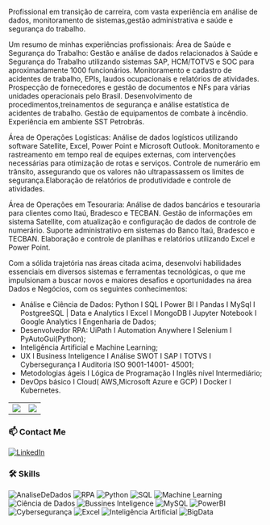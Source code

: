 Profissional em transição de carreira, com vasta experiência em análise de dados, monitoramento de sistemas,gestão administrativa e saúde e segurança do trabalho. 

Um resumo de minhas experiências profissionais:
Área de Saúde e Segurança do Trabalho:
Gestão e análise de dados relacionados à Saúde e Segurança do Trabalho utilizando sistemas SAP, HCM/TOTVS e SOC para aproximadamente 1000 funcionários.
Monitoramento e cadastro de acidentes de trabalho, EPIs, laudos ocupacionais e relatórios de atividades.
Prospecção de fornecedores e gestão de documentos e NFs para várias unidades operacionais pelo Brasil. 
Desenvolvimento de procedimentos,treinamentos de segurança e análise estatística de acidentes de trabalho.
Gestão de equipamentos de combate à incêndio.
Experiência em ambiente SST Petrobrás. 

Área de Operações Logísticas:
Análise de dados logísticos utilizando software Satellite, Excel, Power Point e Microsoft Outlook.
Monitoramento e rastreamento em tempo real de equipes externas, com intervenções necessárias para otimização de rotas e serviços.
Controle de numerário em trânsito, assegurando que os valores não ultrapassassem os limites de segurança.Elaboração de relatórios de produtividade e controle de atividades.

Área de Operações em Tesouraria:
Análise de dados bancários e tesouraria para clientes como Itaú, Bradesco e TECBAN.
Gestão de informações em sistema Satellite, com atualização e configuração de dados de controle de numerário.
Suporte administrativo em sistemas do Banco Itaú, Bradesco e TECBAN.
Elaboração e controle de planilhas e relatórios utilizando Excel e Power Point.

Com a sólida trajetória nas áreas citada acima, desenvolvi habilidades essenciais em diversos sistemas e ferramentas tecnológicas, o que me impulsionam a buscar novos e maiores desafios e oportunidades na área Dados e Negócios, com os seguintes conhecimentos:
- Análise e Ciência de Dados: Python I SQL I Power BI I Pandas I MySql I PostgreeSQL | Data e Analytics I Excel I MongoDB I Jupyter Notebook I Google Analytics I Engenharia de Dados;
- Desenvolvedor RPA: UiPath I Automation Anywhere I Selenium I PyAutoGui(Python);
- Inteligência Artificial e Machine Learning;
- UX I Business Inteligence I Análise SWOT I SAP I TOTVS I Cybersegurança I Auditoria ISO 9001-14001- 45001;
- Metodologias ágeis I Lógica de Programação I Inglês nível Intermediário;
- DevOps básico I Cloud( AWS,Microsoft Azure e GCP) I Docker I Kubernetes.

<table>
  <tr style="border: none;">
    <td style="border: none;">
      <picture>
        <source
    srcset="https://github-readme-stats.vercel.app/api?username=Daniel010203&show_icons=true&theme=dark&title_color=C00502&icon_color=C00182"
          media="(prefers-color-scheme: dark)"
        />
        <source
          srcset="https://github-readme-stats.vercel.app/api?username=Daniel010203&show_icons=true&title_color=F00102&icon_color=C00182"
          media="(prefers-color-scheme: light), (prefers-color-scheme: no-preference)"
        />
        <img src="https://github-readme-stats.vercel.app/api?username=Daniel010203&show_icons=true&title_color=C20102&icon_color=C40702" />
      </picture>
    </td>
    <td style="border: none;">
      <picture>
        <source
          srcset="https://github-readme-stats.vercel.app/api/top-langs/?username=Daniel010203&layout=compact&theme=dark&title_color=C20192"
          media="(prefers-color-scheme: dark)"
        />
        <source
          srcset="https://github-readme-stats.vercel.app/api/top-langs/?username=Daniel010203&layout=compact&title_color=C04180"
          media="(prefers-color-scheme: light), (prefers-color-scheme: no-preference)"
        />
        <img src="https://github-readme-stats.vercel.app/api/top-langs/?username=Daniel010203&layout=compact&title_color=C00104" />
      </picture>
    </td>
  </tr>
</table>

### 📫 Contact Me

[![LinkedIn](https://img.shields.io/badge/-LinkedIn-0077B5?style=flat&logo=LinkedIn&logoColor=white)](https://www.linkedin.com/in/danielvieira-tecnologia-dados-ia/)


### 🛠️ Skills

![AnaliseDeDados](https://img.shields.io/badge/-AnaliseDeDados-E34F36?style=flat&logo=html5&logoColor=white)
![RPA](https://img.shields.io/badge/-RPA-1572B2?style=flat&logo=css3&logoColor=white)
![Python](https://img.shields.io/badge/-Python-563D7C?style=flat&logo=bootstrap&logoColor=white)
![SQL](https://img.shields.io/badge/-SQL-F7DF1E?style=flat&logo=javascript&logoColor=black)
![Machine Learning](https://img.shields.io/badge/-MachineLearning-61DAFB?style=flat&logo=react&logoColor=black)
![Ciência de Dados](https://img.shields.io/badge/-CiênciaDeDados?style=flat&logo=express&logoColor=white)
![Bussines Inteligence](https://img.shields.io/badge/-BussinesInteligence?style=flat&logo=node.js&logoColor=white)
![MySQL](https://img.shields.io/badge/-MySQL-4479A1?style=flat&logo=mysql&logoColor=white)
![PowerBI](https://img.shields.io/badge/-PowerBI-2496ED?style=flat&logo=docker&logoColor=white)
![Cybersegurança](https://img.shields.io/badge/-Cybersegurança-181717?style=flat&logo=github&logoColor=white)
![Excel](https://img.shields.io/badge/-Excel-181817?style=flat&logo=github&logoColor=white)
![Inteligência Artificial](https://img.shields.io/badge/-InteligênciaArtificial-181727?style=flat&logo=github&logoColor=white)
![BigData](https://img.shields.io/badge/-BigData-181719?style=flat&logo=github&logoColor=white)


